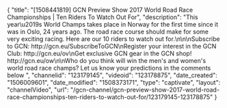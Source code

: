 {
    "title": "[1508441819] GCN Preview Show 2017 World Road Race Championships | Ten Riders To Watch Out For",
    "description": "This year\u2019s World Champs takes place in Norway for the first time since it was in Oslo, 24 years ago.  The road race course should make for some very exciting racing. Here are our 10 riders to watch out for.\n\n\nSubscribe to GCN: http:\/\/gcn.eu\/SubscribeToGCN\nRegister your interest in the GCN Club: http:\/\/gcn.eu\/ov\nGet exclusive GCN gear in the GCN shop! http:\/\/gcn.eu\/ow\n\nWho do you think will win the men's and women's world road race champs? Let us know your predictions in the comments below ",
    "channelid": "123179145",
    "videoid": "123178875",
    "date_created": "1506009601",
    "date_modified": "1508373171",
    "type": "captivate",
    "layout": "channelVideo",
    "url": "\/gcn-channel\/gcn-preview-show-2017-world-road-race-championships-ten-riders-to-watch-out-for\/123179145-123178875"
}